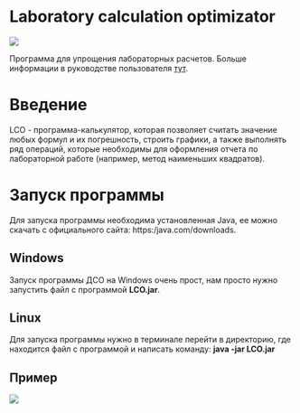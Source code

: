 # Laboratory calculation optimizator

![](https://github.com/timattt/Project-laboratory-calculations-optimizator/blob/master/logo.png)

Программа для упрощения лабораторных расчетов. Больше информации в руководстве пользователя [тут](https://vk.com/doc206857173_536180513?hash=4bfe7327185c1a304b&dl=aaf596575affed5d77).



# Введение 
LCO - программа-калькулятор, которая позволяет считать значение любых формул и их погрешность, строить графики, а также выполнять ряд операций, которые необходимы для оформления отчета по лабораторной работе (например, метод наименьших квадратов). 
# Запуск программы 
Для запуска программы необходима установленная Java, ее можно скачать с официального сайта: https:/java.com/downloads. 
## Windows 
Запуск программы ДСО на Windows очень прост, нам просто нужно запустить файл с программой **LCO.jar**. 
## Linux
Для запуска программы нужно в терминале перейти в директорию, где находится файл с программой и написать команду: **java -jar LCO.jar** 

## Пример
![](https://github.com/timattt/Project-laboratory-calculations-optimizator/blob/master/NiceExample.png)



